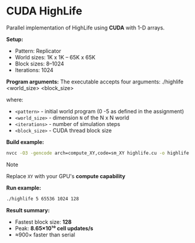 # CUDA HighLife

Parallel implementation of HighLife using **CUDA** with 1-D arrays.

**Setup:**
- Pattern: Replicator
- World sizes: 1K x 1K – 65K x 65K
- Block sizes: 8–1024
- Iterations: 1024

**Program arguments:**
The executable accepts four arguments:
./highlife <pattern> <world_size> <iterations> <block_size>

where:
-   `<pattern>` - initial world program (0 -5 as  defined in the assignment)
-   `<world_size>` - dimension `N` of the N x N world
-   `<iterations>` - number of simulation steps
-   `<block_size>` - CUDA thread block size


**Build example:**
```bash
nvcc -O3 -gencode arch=compute_XY,code=sm_XY highlife.cu -o highlife
```
>[!Note] 
>Replace `XY` with your GPU's **compute capability** 

**Run example:**
```bash
./highlife 5 65536 1024 128
```
**Result summary:**
- Fastest block size: **128**
- Peak: **8.65×10¹⁰ cell updates/s**
- ≈900× faster than serial

